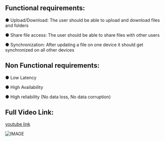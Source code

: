 ## Functional requirements:

● Upload/Download: The user should be able to upload and download files and folders

● Share file access: The user should be able to share files with other users

● Synchronization: After updating a file on one device it should get synchronized on all other devices

## Non Functional requirements:

● Low Latency

● High Availability

● High reliability (No data loss, No data corruption)

## Full Video Link:

[youtube link](https://www.youtube-nocookie.com/embed/i0jGi1KDmmE) 

![IMAGE](https://miro.medium.com/v2/resize:fit:1100/format:webp/1*0z4MriGMSHNDNj2ZVD-5Lw.png)

